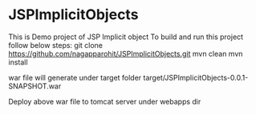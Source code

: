 # JSPImplicitObjects
This is Demo project of JSP Implicit object
To build and run this project follow below steps:
git clone https://github.com/nagapparohit/JSPImplicitObjects.git
mvn clean
mvn install

war file will generate under target folder
target/JSPImplicitObjects-0.0.1-SNAPSHOT.war

Deploy above war file to tomcat server under webapps dir
